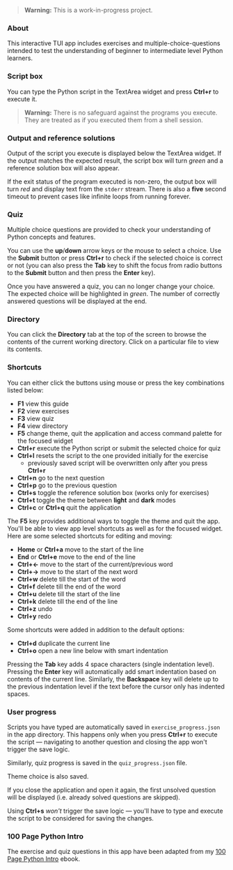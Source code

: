 > **Warning:** This is a work-in-progress project.

### About

This interactive TUI app includes exercises and multiple-choice-questions intended to test the understanding of beginner to intermediate level Python learners.

### Script box

You can type the Python script in the TextArea widget and press **Ctrl+r** to execute it.

> **Warning:** There is no safeguard against the programs you execute. They are treated as if you executed them from a shell session.

### Output and reference solutions

Output of the script you execute is displayed below the TextArea widget. If the output matches the expected result, the script box will turn *green* and a reference solution box will also appear.

If the exit status of the program executed is non-zero, the output box will turn *red* and display text from the `stderr` stream. There is also a **five** second timeout to prevent cases like infinite loops from running forever.

### Quiz

Multiple choice questions are provided to check your understanding of Python concepts and features.

You can use the **up**/**down** arrow keys or the mouse to select a choice. Use the **Submit** button or press **Ctrl+r** to check if the selected choice is correct or not (you can also press the **Tab** key to shift the focus from radio buttons to the **Submit** button and then press the **Enter** key).

Once you have answered a quiz, you can no longer change your choice. The expected choice will be highlighted in *green*. The number of correctly answered questions will be displayed at the end.

### Directory

You can click the **Directory** tab at the top of the screen to browse the contents of the current working directory. Click on a particular file to view its contents.

### Shortcuts

You can either click the buttons using mouse or press the key combinations listed below:

* **F1** view this guide
* **F2** view exercises
* **F3** view quiz
* **F4** view directory
* **F5** change theme, quit the application and access command palette for the focused widget
* **Ctrl+r** execute the Python script or submit the selected choice for quiz
* **Ctrl+l** resets the script to the one provided initially for the exercise
    * previously saved script will be overwritten only after you press **Ctrl+r**
* **Ctrl+n** go to the next question
* **Ctrl+p** go to the previous question
* **Ctrl+s** toggle the reference solution box (works only for exercises)
* **Ctrl+t** toggle the theme between **light** and **dark** modes
* **Ctrl+c** or **Ctrl+q** quit the application

The **F5** key provides additional ways to toggle the theme and quit the app. You'll be able to view app level shortcuts as well as for the focused widget. Here are some selected shortcuts for editing and moving:

* **Home** or **Ctrl+a** move to the start of the line
* **End** or **Ctrl+e** move to the end of the line
* **Ctrl+←** move to the start of the current/previous word
* **Ctrl+→** move to the start of the next word
* **Ctrl+w** delete till the start of the word
* **Ctrl+f** delete till the end of the word
* **Ctrl+u** delete till the start of the line
* **Ctrl+k** delete till the end of the line
* **Ctrl+z** undo
* **Ctrl+y** redo

Some shortcuts were added in addition to the default options:

* **Ctrl+d** duplicate the current line
* **Ctrl+o** open a new line below with smart indentation

Pressing the **Tab** key adds 4 space characters (single indentation level). Pressing the **Enter** key will automatically add smart indentation based on contents of the current line. Similarly, the **Backspace** key will delete up to the previous indentation level if the text before the cursor only has indented spaces.

### User progress

Scripts you have typed are automatically saved in `exercise_progress.json` in the app directory. This happens only when you press **Ctrl+r** to execute the script — navigating to another question and closing the app won't trigger the save logic.

Similarly, quiz progress is saved in the `quiz_progress.json` file.

Theme choice is also saved.

If you close the application and open it again, the first unsolved question will be displayed (i.e. already solved questions are skipped).

Using **Ctrl+s** *won't* trigger the save logic — you'll have to type and execute the script to be considered for saving the changes.

### 100 Page Python Intro

The exercise and quiz questions in this app have been adapted from my [100 Page Python Intro](https://github.com/learnbyexample/100_page_python_intro) ebook.

